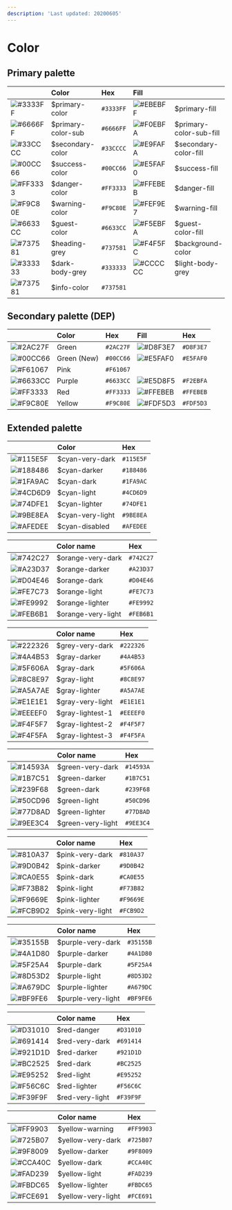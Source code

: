 ```yaml
---
description: 'Last updated: 20200605'
---
```


# Color

## Primary palette

|  | Color | Hex | Fill |  | Hex |
| :--- | :--- | :--- | :--- | :--- | :--- |
| ![\#3333FF](https://placehold.it/20/3333FF/000000?text=+) | $primary-color | `#3333FF` | ![\#EBEBFF](https://placehold.it/20/EBEBFF/000000?text=+) | $primary-fill | `#EBEBFF` |
| ![\#6666FF](https://placehold.it/20/6666FF/000000?text=+) | $primary-color-sub | `#6666FF` | ![\#F0EBFA](https://placehold.it/20/F0EBFA/000000?text=+) | $primary-color-sub-fill | `#F0EBFA` |
| ![\#33CCCC](https://placehold.it/20/33CCCC/000000?text=+) | $secondary-color | `#33CCCC` | ![\#E9FAFA](https://placehold.it/20/E9FAFA/000000?text=+) | $secondary-color-fill | `#E9FAFA` |
| ![\#00CC66](https://placehold.it/20/00CC66/000000?text=+)  | $success-color  | `#00CC66` | ![\#E5FAF0](https://placehold.it/20/E5FAF0/000000?text=+) | $success-fill | `#E5FAF0` |
| ![\#FF3333](https://placehold.it/20/FF3333/000000?text=+) | $danger-color | `#FF3333` | ![\#FFEBEB](https://placehold.it/20/FFEBEB/000000?text=+) | $danger-fill | `#FFEBEB` |
| ![\#F9C80E](https://placehold.it/20/F9C80E/000000?text=+) | $warning-color | `#F9C80E` | ![\#FEF9E7](https://placehold.it/20/FEF9E7/000000?text=+) | $warning-fill | `#FEF9E7` |
| ![\#6633CC](https://placehold.it/20/6633CC/000000?text=+) | $guest-color | `#6633CC` | ![\#F5EBFA](https://placehold.it/20/F5EBFA/000000?text=+) | $guest-color-fill  | `#F5EBFA` |
| ![\#737581](https://placehold.it/20/737581/000000?text=+) | $heading-grey | `#737581` | ![\#F4F5FC](https://placehold.it/20/F4F5FC/000000?text=+) | $background-color | `#F4F5FC` |
| ![\#333333](https://placehold.it/20/333333/000000?text=+) | $dark-body-grey | `#333333` | ![\#CCCCCC](https://placehold.it/20/CCCCCC/000000?text=+) | $light-body-grey  | `#CCCCCC` |
| ![\#737581](https://placehold.it/20/737581/000000?text=+) | $info-color  | `#737581` |  |  |  |



## Secondary palette \(DEP\)

|  | Color | Hex | Fill | Hex |
| :--- | :--- | :--- | :--- | :--- |
| ![\#2AC27F](https://placehold.it/20/2AC27F/000000?text=+) | Green | `#2AC27F` | ![\#D8F3E7](https://placehold.it/20/D8F3E7/000000?text=+) | `#D8F3E7` |
| ![\#00CC66](https://placehold.it/20/00CC66/000000?text=+) | Green \(New\) | `#00CC66` | ![\#E5FAF0](https://placehold.it/20/E5FAF0/000000?text=+) | `#E5FAF0` |
| ![\#F61067](https://placehold.it/20/F61067/000000?text=+) | Pink | `#F61067` |  |  |
| ![\#6633CC](https://placehold.it/20/6633CC/000000?text=+) | Purple | `#6633CC` | ![\#E5D8F5](https://placehold.it/20/E5D8F5/000000?text=+) | `#F2EBFA` |
| ![\#FF3333](https://placehold.it/20/FF3333/000000?text=+) | Red | `#FF3333` | ![\#FFEBEB](https://placehold.it/20/FFEBEB/000000?text=+) | `#FFEBEB` |
| ![\#F9C80E](https://placehold.it/20/F9C80E/000000?text=+) | Yellow | `#F9C80E` | ![\#FDF5D3](https://placehold.it/20/FDF5D3/000000?text=+) | `#FDF5D3` |

## Extended palette

|  | Color | Hex |
| :--- | :--- | :--- |
| ![\#115E5F](https://placehold.it/20/115E5F/000000?text=+) | $cyan-very-dark | `#115E5F` |
| ![\#188486](https://placehold.it/20/188486/000000?text=+) | $cyan-darker | `#188486` |
| ![\#1FA9AC](https://placehold.it/20/1FA9AC/000000?text=+) | $cyan-dark | `#1FA9AC` |
| ![\#4CD6D9](https://placehold.it/20/4CD6D9/000000?text=+) | $cyan-light | `#4CD6D9` |
| ![\#74DFE1](https://placehold.it/20/74DFE1/000000?text=+) | $cyan-lighter | `#74DFE1` |
| ![\#9BE8EA](https://placehold.it/20/9BE8EA/000000?text=+) | $cyan-very-light | `#9BE8EA` |
| ![\#AFEDEE](https://placehold.it/20/AFEDEE/000000?text=+) | $cyan-disabled | `#AFEDEE` |

|  | Color name | Hex |
| :--- | :--- | :--- |
| ![\#742C27](https://placehold.it/20/742C27/000000?text=+) | $orange-very-dark | `#742C27` |
| ![\#A23D37](https://placehold.it/20/A23D37/000000?text=+) | $orange-darker | `#A23D37` |
| ![\#D04E46](https://placehold.it/20/D04E46/000000?text=+) | $orange-dark | `#D04E46` |
| ![\#FE7C73](https://placehold.it/20/FE7C73/000000?text=+) | $orange-light | `#FE7C73` |
| ![\#FE9992](https://placehold.it/20/FE9992/000000?text=+) | $orange-lighter | `#FE9992` |
| ![\#FEB6B1](https://placehold.it/20/FEB6B1/000000?text=+) | $orange-very-light | `#FEB6B1` |

|  | Color name | Hex |
| :--- | :--- | :--- |
| ![\#222326](https://placehold.it/20/222326/000000?text=+) | $grey-very-dark | `#222326` |
| ![\#4A4B53](https://placehold.it/20/4A4B53/000000?text=+) | $gray-darker | `#4A4B53` |
| ![\#5F606A](https://placehold.it/20/5F606A/000000?text=+) | $gray-dark | `#5F606A` |
| ![\#8C8E97](https://placehold.it/20/8C8E97/000000?text=+) | $gray-light | `#8C8E97` |
| ![\#A5A7AE](https://placehold.it/20/A5A7AE/000000?text=+) | $gray-lighter | `#A5A7AE` |
| ![\#E1E1E1](https://placehold.it/20/E1E1E1/000000?text=+) | $gray-very-light | `#E1E1E1` |
| ![\#EEEEF0](https://placehold.it/20/EEEEF0/000000?text=+) | $gray-lightest-1 | `#EEEEF0` |
| ![\#F4F5F7](https://placehold.it/20/F4F5F7/000000?text=+) | $gray-lightest-2 | `#F4F5F7` |
| ![\#F4F5FA](https://placehold.it/20/F4F5FA/000000?text=+) | $gray-lightest-3 | `#F4F5FA` |

|  | Color name | Hex |
| :--- | :--- | :--- |
| ![\#14593A](https://placehold.it/20/14593A/000000?text=+) | $green-very-dark | `#14593A` |
| ![\#1B7C51](https://placehold.it/20/1B7C51/000000?text=+) | $green-darker | `#1B7C51` |
| ![\#239F68](https://placehold.it/20/239F68/000000?text=+) | $green-dark | `#239F68` |
| ![\#50CD96](https://placehold.it/20/50CD96/000000?text=+) | $green-light | `#50CD96` |
| ![\#77D8AD](https://placehold.it/20/77D8AD/000000?text=+) | $green-lighter | `#77D8AD` |
| ![\#9EE3C4](https://placehold.it/20/9EE3C4/000000?text=+) | $green-very-light | `#9EE3C4` |

|  | Color name | Hex |
| :--- | :--- | :--- |
| ![\#810A37](https://placehold.it/20/810A37/000000?text=+) | $pink-very-dark | `#810A37` |
| ![\#9D0B42](https://placehold.it/20/9D0B42/000000?text=+) | $pink-darker | `#9D0B42` |
| ![\#CA0E55](https://placehold.it/20/CA0E55/000000?text=+) | $pink-dark | `#CA0E55` |
| ![\#F73B82](https://placehold.it/20/F73B82/000000?text=+) | $pink-light | `#F73B82` |
| ![\#F9669E](https://placehold.it/20/F9669E/000000?text=+) | $pink-lighter | `#F9669E` |
| ![\#FCB9D2](https://placehold.it/20/FCB9D2/000000?text=+) | $pink-very-light | `#FCB9D2` |

|  | Color name | Hex |
| :--- | :--- | :--- |
| ![\#35155B](https://placehold.it/20/35155B/000000?text=+) | $purple-very-dark | `#35155B` |
| ![\#4A1D80](https://placehold.it/20/4A1D80/000000?text=+) | $purple-darker | `#4A1D80` |
| ![\#5F25A4](https://placehold.it/20/5F25A4/000000?text=+) | $purple-dark | `#5F25A4` |
| ![\#8D53D2](https://placehold.it/20/8D53D2/000000?text=+) | $purple-light | `#8D53D2` |
| ![\#A679DC](https://placehold.it/20/A679DC/000000?text=+) | $purple-lighter | `#A679DC` |
| ![\#BF9FE6](https://placehold.it/20/BF9FE6/000000?text=+) | $purple-very-light | `#BF9FE6` |

|  | Color name | Hex |
| :--- | :--- | :--- |
| ![\#D31010](https://placehold.it/20/D31010/000000?text=+) | $red-danger | `#D31010` |
| ![\#691414](https://placehold.it/20/691414/000000?text=+) | $red-very-dark | `#691414` |
| ![\#921D1D](https://placehold.it/20/921D1D/000000?text=+) | $red-darker | `#921D1D` |
| ![\#BC2525](https://placehold.it/20/BC2525/000000?text=+) | $red-dark | `#BC2525` |
| ![\#E95252](https://placehold.it/20/E95252/000000?text=+) | $red-light | `#E95252` |
| ![\#F56C6C](https://placehold.it/20/EE7878/000000?text=+) | $red-lighter | `#F56C6C` |
| ![\#F39F9F](https://placehold.it/20/F39F9F/000000?text=+) | $red-very-light | `#F39F9F` |

|  | Color name | Hex |
| :--- | :--- | :--- |
| ![\#FF9903](https://placehold.it/20/FF9903/000000?text=+) | $yellow-warning | `#FF9903` |
| ![\#725B07](https://placehold.it/20/725B07/000000?text=+) | $yellow-very-dark | `#725B07` |
| ![\#9F8009](https://placehold.it/20/9F8009/000000?text=+) | $yellow-darker | `#9F8009` |
| ![\#CCA40C](https://placehold.it/20/CCA40C/000000?text=+) | $yellow-dark | `#CCA40C` |
| ![\#FAD239](https://placehold.it/20/FAD239/000000?text=+) | $yellow-light | `#FAD239` |
| ![\#FBDC65](https://placehold.it/20/FBDC65/000000?text=+) | $yellow-lighter | `#FBDC65` |
| ![\#FCE691](https://placehold.it/20/FCE691/000000?text=+) | $yellow-very-light | `#FCE691` |
